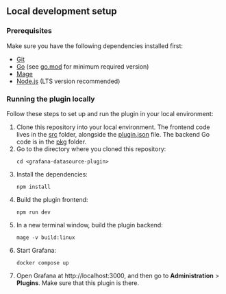 ## Local development setup

### Prerequisites

Make sure you have the following dependencies installed first:

- [Git](https://git-scm.com/)
- [Go](https://golang.org/dl/) (see [go.mod](go.mod#L3) for minimum required version)
- [Mage](https://magefile.org/)
- [Node.js](https://nodejs.org) (LTS version recommended)

### Running the plugin locally

Follow these steps to set up and run the plugin in your local environment:

1. Clone this repository into your local environment. The frontend code lives in the [src](src) folder,
   alongside the [plugin.json](src/plugin.json) file. The backend Go code is in the [pkg](pkg) folder.
2. Go to the directory where you cloned this repository:
   ```shell
   cd <grafana-datasource-plugin>
   ```
3. Install the dependencies:
   ```shell
   npm install
   ```
4. Build the plugin frontend:
   ```shell
   npm run dev
   ```
5. In a new terminal window, build the plugin backend:
   ```shell
   mage -v build:linux
   ```
6. Start Grafana:
   ```shell
   docker compose up
   ```
7. Open Grafana at http://localhost:3000, and then go to **Administration** > **Plugins**. Make sure that
   this plugin is there.


